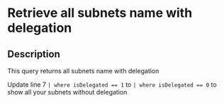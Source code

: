 # Retrieve all subnets name with delegation

## Description

This query returns all subnets name with delegation

Update line 7 `| where isDelegated == 1` to `| where isDelegated == 0` to show all your subnets without delegation

